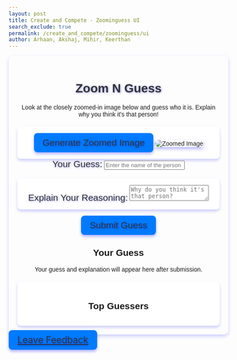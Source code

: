 ```yaml
---
layout: post
title: Create and Compete - Zoominguess UI
search_exclude: true
permalink: /create_and_compete/zoominguess/ui
author: Arhaan, Akshaj, Mihir, Keerthan
---
```



<link rel="stylesheet" href="{{site.baseurl}}/navigation/create_and_compete/zoominguess.css">
<script src="{{site.baseurl}}/navigation/create_and_compete/scripted.js"></script>


<div class="zoomnguess-container">
   <h1>Zoom N Guess</h1>
   <p>Look at the closely zoomed-in image below and guess who it is. Explain why you think it's that person!</p>


<!-- Random Image Section -->
<div class="zoom-image-section">
   <button id="generate-image" class="submit-button">Generate Zoomed Image</button>
   <div id="image-display" class="zoom-image-box">
       <!-- Random zoomed-in image will be displayed here -->
       <img id="einstein.jpg" src="{{site.baseurl}}/images/zoomin-guess/einstein.jpg" alt="Zoomed Image" class="zoom-image">
   </div>
</div>


<!-- Guess Input Section -->
<div class="guess-box">
   <label for="guess-input">Your Guess:</label>
   <input type="text" id="guess-input" placeholder="Enter the name of the person">
</div>


<!-- Reasoning Input Section -->
<div class="explanation-box">
   <label for="reasoning-input">Explain Your Reasoning:</label>
   <textarea id="reasoning-input" placeholder="Why do you think it's that person?"></textarea>
</div>


<!-- Submit Button -->
<button id="submit-guess" class="submit-button">Submit Guess</button>


<!-- Guess Feedback Section -->
<div id="Your Guess">
   <h2>Your Guess</h2>
   <div id="guess-display" class="info-box">Your guess and explanation will appear here after submission.</div>
</div>


<!-- Leaderboard Section -->
<section id="leaderboard-section">
   <h2>Top Guessers</h2>
   <ul id="leaderboard" class="leaderboard-box">
       <!-- Leaderboard will show the top contributors -->
   </ul>
</section>


<!-- Feedback Modal -->
<div id="feedback-modal" class="modal">
   <div class="modal-content">
       <span class="close-button">&times;</span>
       <h2>Feedback Submitted!</h2>
       <p>😎</p>
   </div>
</div>
</div>


<style>
   .zoomnguess-container {
       font-family: Arial, sans-serif;
       margin: 0 auto;
       padding: 20px;
       max-width: 800px;
       text-align: center;
       box-shadow: 0 4px 8px rgba(0, 0, 255, 0.2); /* Blue shadow for main container */
       border-radius: 10px;
   }


   h1 {
       font-size: 2em;
       color: #333;
       text-shadow: 1px 1px 5px rgba(0, 0, 255, 0.4); /* Blue shadow for heading */
   }


   .guess-box label {
   font-size: 1.5em; /* Make the font size larger */
   color: #333333; /* Dark grey color */
   text-shadow: 1px 1px 5px rgba(0, 0, 255, 0.4); /* Blue shadow for label */
   }


   .explanation-box label {
   font-size: 1.5em; /* Make the font size larger */
   color: #333333; /* Dark grey color */
   text-shadow: 1px 1px 5px rgba(0, 0, 255, 0.4); /* Blue shadow for label */
   }


   .submit-button {
   font-size: 1.5em; /* Make the font size larger */
   color: #333333; /* Dark grey color */
   text-shadow: 1px 1px 5px rgba(0, 0, 255, 0.4); /* Blue shadow for label */
   }
   .zoom-image-section,
   .explanation-box,
   #feedback-section,
   #leaderboard-section {
       margin-top: 20px;
       padding: 15px;
       background-color: #fff;
       border-radius: 8px;
       box-shadow: 0 4px 6px rgba(0, 0, 255, 0.2); /* Blue shadow for sections */
   }


   .zoom-image-box {
       display: inline-block;
       box-shadow: 0 4px 8px rgba(0, 0, 255, 0.3); /* Blue shadow for image box */
   }


   .zoom-image {
       max-width: 100%;
       border-radius: 8px;
   }
   .submit-button label {
   font-size: 1.5em; /* Make the font size larger */
   color: #333333; /* Dark grey color */
   text-shadow: 1px 1px 5px rgba(0, 0, 255, 0.4); /* Blue shadow for label */
   }
   .submit-button {
   font-size: 1.5em; /* Increase font size */
   color: #333333; /* Dark grey text color */
   text-shadow: 1px 1px 5px rgba(0, 0, 255, 0.4); /* Blue shadow for text */
   background-color: #007bff; /* Button background color (optional) */
   padding: 10px 20px; /* Add padding for better appearance */
   border: none;
   border-radius: 8px;
   cursor: pointer;
   box-shadow: 0 4px 6px rgba(0, 0, 255, 0.3); /* Blue shadow around button */
   transition: box-shadow 0.3s ease;
   }


   .submit-button:hover {
   box-shadow: 0 6px 12px rgba(0, 0, 255, 0.4); /* Stronger shadow on hover */
   }


   .modal {
       display: none;
       position: fixed;
       z-index: 1;
       padding-top: 60px;
       left: 0;
       top: 0;
       width: 100%;
       height: 100%;
       background-color: rgba(0, 0, 0, 0.5);
   }


   .modal-content {
       background-color: #fefefe;
       margin: auto;
       padding: 20px;
       border-radius: 10px;
       box-shadow: 0 4px 8px rgba(0, 0, 255, 0.3); /* Blue shadow for modal */
       width: 80%;
       max-width: 500px;
       text-align: center;
       text-shadow: 1px 1px 5px rgba(0, 0, 255, 0.4); /* Blue shadow effect */
   }


   .close-button {
       color: #aaa;
       float: right;
       font-size: 28px;
       font-weight: bold;
       cursor: pointer;
   }
   #feedback-modal .modal-content {
   font-size: 1.5em; /* Make the font size larger */
   color: #333333; /* Dark grey text color for all modal content */
   text-shadow: 1px 1px 5px rgba(0, 0, 255, 0.4); /* Blue text shadow */
}


#feedback-modal h2 {
   font-size: 2em; /* Larger font size for the heading */
   color: #333333; /* Dark grey text color */
   text-shadow: 1px 1px 5px rgba(0, 0, 255, 0.4); /* Blue text shadow for heading */
}


#feedback-modal p {
   font-size: 1.2em; /* Slightly larger font size for paragraph text */
   color: #333333; /* Dark grey text color */
   text-shadow: 1px 1px 5px rgba(0, 0, 255, 0.4); /* Blue text shadow for paragraph */
}


#feedback-modal .close-button {
   font-size: 1.5em; /* Font size for the close button */
   color: #333333; /* Dark grey text color */
   text-shadow: 1px 1px 5px rgba(0, 0, 255, 0.4); /* Blue text shadow for close button */
   cursor: pointer; /* Pointer cursor for better interactivity */
}


.info-box label {
   font-size: 1.5em; /* Make the font size larger */
   color: #333333; /* Dark grey color */
   text-shadow: 1px 1px 5px rgba(0, 0, 255, 0.4); /* Blue shadow for label */
   }


#feedback-section .info-box {
   font-size: 1.5em; /* Make the font size larger */
   color: #333333; /* Dark grey text color for all modal content */
   text-shadow: 1px 1px 5px rgba(0, 0, 255, 0.4); /* Blue text shadow */
}


</style>

<!-- Feedback Button -->
<div class="feedback-button-section">
    <a href="https://forms.gle/kFaEN46ypWGhVfbw5" target="_blank" class="submit-button">Leave Feedback</a>
</div>